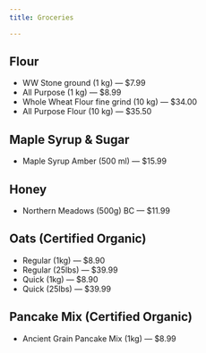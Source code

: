 ```yaml
---
title: Groceries

---
```

## Flour

* WW Stone ground (1 kg) — $7.99
* All Purpose (1 kg) — $8.99
* Whole Wheat Flour fine grind (10 kg) — $34.00
* All Purpose Flour (10 kg) — $35.50

## Maple Syrup & Sugar

* Maple Syrup Amber (500 ml) — $15.99

## Honey

* Northern Meadows (500g)  BC — $11.99

## Oats (Certified Organic)

* Regular (1kg) — $8.90
* Regular (25lbs) — $39.99
* Quick (1kg) — $8.90
* Quick (25lbs) — $39.99

## Pancake Mix (Certified Organic)

* Ancient Grain Pancake Mix (1kg) — $8.99